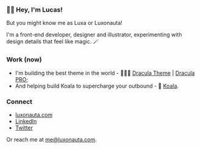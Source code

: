 ### 👋🏻 Hey, I'm Lucas!

But you might know me as Luxa or Luxonauta!

I'm a front-end developer, designer and illustrator, experimenting with design details that feel like magic. 🪄

### Work (now)

- I'm building the best theme in the world - 🧛🏻‍♂️ [Dracula Theme](https://draculatheme.com) | [Dracula PRO](https://gumroad.com/a/320709843/tPfIDt);
- And helping build Koala to supercharge your outbound - 🐨 [Koala](https://getkoala.com).

### Connect

- [luxonauta.com](https://www.luxonauta.com)
- [LinkedIn](https://www.linkedin.com/in/luxonauta)
- [Twitter](https://twitter.com/luxonauta)

Or reach me at [me@luxonauta.com](mailto:me@luxonauta.com).
